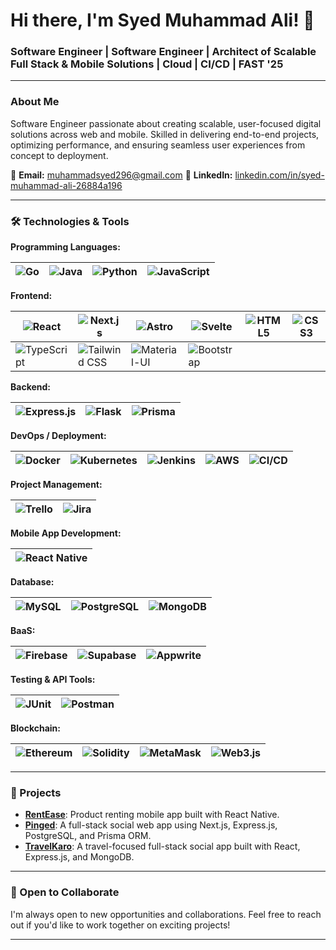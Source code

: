 # Hi there, I'm Syed Muhammad Ali! 👋

### Software Engineer | Software Engineer | Architect of Scalable Full Stack & Mobile Solutions | Cloud | CI/CD | FAST '25

---

### About Me

Software Engineer passionate about creating scalable, user-focused digital solutions across web and mobile. Skilled in delivering end-to-end projects, optimizing performance, and ensuring seamless user experiences from concept to deployment.

📧 **Email:** muhammadsyed296@gmail.com 
🔗 **LinkedIn:** [linkedin.com/in/syed-muhammad-ali-26884a196](https://www.linkedin.com/in/syed-muhammad-ali-26884a196/)

---


### 🛠️ Technologies & Tools

**Programming Languages:**

| ![Go](https://img.shields.io/badge/-Go-00ADD8?logo=go&logoColor=white&style=flat-square) | ![Java](https://img.shields.io/badge/-Java-007396?logo=java&logoColor=white&style=flat-square) | ![Python](https://img.shields.io/badge/-Python-3776AB?logo=python&logoColor=white&style=flat-square) | ![JavaScript](https://img.shields.io/badge/-JavaScript-F7DF1E?logo=javascript&logoColor=black&style=flat-square) |
|---|---|---|---|

**Frontend:**

| ![React](https://img.shields.io/badge/-ReactJS-61DAFB?logo=react&logoColor=white&style=flat-square) | ![Next.js](https://img.shields.io/badge/-Next.js-000000?logo=nextdotjs&logoColor=white&style=flat-square) | ![Astro](https://img.shields.io/badge/-Astro-000000?logo=astro&logoColor=white&style=flat-square) | ![Svelte](https://img.shields.io/badge/-Svelte-FF3E00?logo=svelte&logoColor=white&style=flat-square) | ![HTML5](https://img.shields.io/badge/-HTML5-E34F26?logo=html5&logoColor=white&style=flat-square) | ![CSS3](https://img.shields.io/badge/-CSS3-1572B6?logo=css3&logoColor=white&style=flat-square) |
|---|---|---|---|---|---|
| ![TypeScript](https://img.shields.io/badge/-TypeScript-3178C6?logo=typescript&logoColor=white&style=flat-square) | ![Tailwind CSS](https://img.shields.io/badge/-Tailwind%20CSS-38B2AC?logo=tailwindcss&logoColor=white&style=flat-square) | ![Material-UI](https://img.shields.io/badge/-Material--UI-0081CB?logo=material-ui&logoColor=white&style=flat-square) | ![Bootstrap](https://img.shields.io/badge/-Bootstrap-563D7C?logo=bootstrap&logoColor=white&style=flat-square) |  |  |

**Backend:**

| ![Express.js](https://img.shields.io/badge/-Express.js-000000?logo=express&logoColor=white&style=flat-square) | ![Flask](https://img.shields.io/badge/-Flask-000000?logo=flask&logoColor=white&style=flat-square) | ![Prisma](https://img.shields.io/badge/-Prisma-2D3748?logo=prisma&logoColor=white&style=flat-square) |
|---|---|---|

**DevOps / Deployment:**

| ![Docker](https://img.shields.io/badge/-Docker-2496ED?logo=docker&logoColor=white&style=flat-square) | ![Kubernetes](https://img.shields.io/badge/-Kubernetes-326CE5?logo=kubernetes&logoColor=white&style=flat-square) | ![Jenkins](https://img.shields.io/badge/-Jenkins-D24939?logo=jenkins&logoColor=white&style=flat-square) | ![AWS](https://img.shields.io/badge/-AWS-232F3E?logo=amazonaws&logoColor=white&style=flat-square) | ![CI/CD](https://img.shields.io/badge/-CI%2FCD-0A0A0A?logo=githubactions&logoColor=white&style=flat-square) |
|---|---|---|---|---|

**Project Management:**

| ![Trello](https://img.shields.io/badge/-Trello-0052CC?logo=trello&logoColor=white&style=flat-square) | ![Jira](https://img.shields.io/badge/-Jira-0052CC?logo=jira&logoColor=white&style=flat-square) |
|---|---|

**Mobile App Development:**

| ![React Native](https://img.shields.io/badge/-React%20Native-61DAFB?logo=react&logoColor=white&style=flat-square) |
|---|

**Database:**

| ![MySQL](https://img.shields.io/badge/-MySQL-4479A1?logo=mysql&logoColor=white&style=flat-square) | ![PostgreSQL](https://img.shields.io/badge/-PostgreSQL-336791?logo=postgresql&logoColor=white&style=flat-square) | ![MongoDB](https://img.shields.io/badge/-MongoDB-47A248?logo=mongodb&logoColor=white&style=flat-square) |
|---|---|---|

**BaaS:**

| ![Firebase](https://img.shields.io/badge/-Firebase-FFCA28?logo=firebase&logoColor=white&style=flat-square) | ![Supabase](https://img.shields.io/badge/-Supabase-3ECF8E?logo=supabase&logoColor=white&style=flat-square) | ![Appwrite](https://img.shields.io/badge/-Appwrite-F02E65?logo=appwrite&logoColor=white&style=flat-square) |
|---|---|---|

**Testing & API Tools:**

| ![JUnit](https://img.shields.io/badge/-JUnit-25A162?logo=junit5&logoColor=white&style=flat-square) | ![Postman](https://img.shields.io/badge/-Postman-FF6C37?logo=postman&logoColor=white&style=flat-square) |
|---|---|

**Blockchain:**

| ![Ethereum](https://img.shields.io/badge/-Ethereum-3C3C3D?logo=ethereum&logoColor=white&style=flat-square) | ![Solidity](https://img.shields.io/badge/-Solidity-363636?logo=solidity&logoColor=white&style=flat-square) | ![MetaMask](https://img.shields.io/badge/-MetaMask-F6851B?logo=metamask&logoColor=white&style=flat-square) | ![Web3.js](https://img.shields.io/badge/-Web3.js-F16822?logo=web3dotjs&logoColor=white&style=flat-square) |
|---|---|---|---|

---

### 📂 Projects

- [**RentEase**](https://github.com/muhammadalix1/rent-ease-3.6): Product renting mobile app built with React Native.
- [**Pinged**](https://github.com/muhammadalix1/pinged): A full-stack social web app using Next.js, Express.js, PostgreSQL, and Prisma ORM.
- [**TravelKaro**](https://github.com/muhammadalix1/travel-app): A travel-focused full-stack social app built with React, Express.js, and MongoDB.

---

### 🤝 Open to Collaborate

I'm always open to new opportunities and collaborations. Feel free to reach out if you'd like to work together on exciting projects!

---

